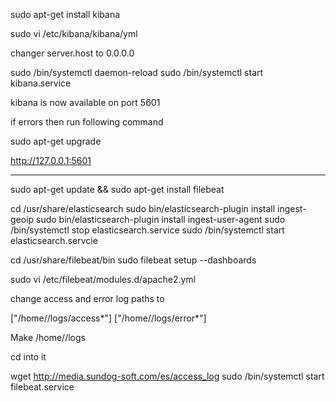 sudo apt-get install kibana

sudo vi /etc/kibana/kibana/yml

changer server.host to 0.0.0.0

sudo /bin/systemctl daemon-reload
sudo /bin/systemctl start kibana.service

kibana is now available on port 5601

if errors then run following command

sudo apt-get upgrade

http://127.0.0.1:5601

*********************

sudo apt-get update && sudo apt-get install filebeat

cd /usr/share/elasticsearch
sudo bin/elasticsearch-plugin install ingest-geoip
sudo bin/elasticsearch-plugin install ingest-user-agent
sudo /bin/systemctl stop elasticsearch.service
sudo /bin/systemctl start elasticsearch.servcie

cd /usr/share/filebeat/bin
sudo filebeat setup --dashboards

sudo vi /etc/filebeat/modules.d/apache2.yml

change access and error log paths to

["/home/<username>/logs/access*"]
["/home/<username>/logs/error*"]

Make /home/<username>/logs

cd into it

wget http://media.sundog-soft.com/es/access_log
sudo /bin/systemctl start filebeat.service
